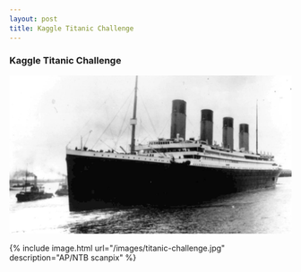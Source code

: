 ```yaml
---
layout: post
title: Kaggle Titanic Challenge
---
```


### Kaggle Titanic Challenge


<img src="/images/titanic-challenge.jpg"/>

{% include image.html url="/images/titanic-challenge.jpg" description="AP/NTB scanpix" %}
